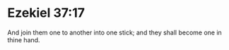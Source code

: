 # Ezekiel 37:17

And join them one to another into one stick; and they shall become one in thine hand.